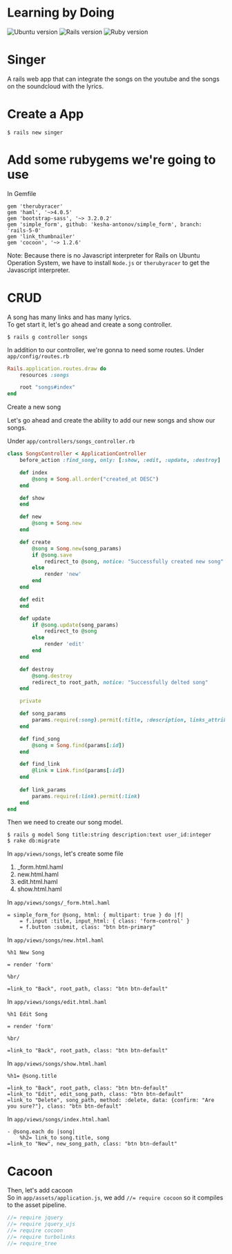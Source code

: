 # Learning by Doing

![Ubuntu version](https://img.shields.io/badge/Ubuntu-16.04%20LTS-orange.svg)
![Rails version](https://img.shields.io/badge/Rails-v5.0.0-blue.svg)
![Ruby version](https://img.shields.io/badge/Ruby-v2.3.1p112-red.svg)


# Singer
A rails web app that can integrate the songs on the youtube and the songs on the soundcloud with the lyrics.


# Create a App
```console
$ rails new singer
```

# Add some rubygems we're going to use
In Gemfile
```console
gem 'therubyracer'
gem 'haml', '~>4.0.5'
gem 'bootstrap-sass', '~> 3.2.0.2'
gem 'simple_form', github: 'kesha-antonov/simple_form', branch: 'rails-5-0'
gem 'link_thumbnailer'
gem 'cocoon', '~> 1.2.6'
```
Note: 
Because there is no Javascript interpreter for Rails on Ubuntu Operation System, we have to install `Node.js` or `therubyracer` to get the Javascript interpreter.


# CRUD
A song has many links and has many lyrics.          
To get start it, let's go ahead and create a song controller.
```console
$ rails g controller songs
```

In addition to our controller, we're gonna to need some routes. Under `app/config/routes.rb`
```ruby
Rails.application.routes.draw do
	resources :songs

	root "songs#index"
end
```

Create a new song

Let's go ahead and create the ability to add our new songs and show our songs.

Under `app/controllers/songs_controller.rb`
```ruby
class SongsController < ApplicationController
	before_action :find_song, only: [:show, :edit, :update, :destroy]

    def index
    	@song = Song.all.order("created_at DESC")
    end

    def show
    end

    def new
    	@song = Song.new
    end

    def create
    	@song = Song.new(song_params)
    	if @song.save
    		redirect_to @song, notice: "Successfully created new song"
    	else
    		render 'new'
    	end
    end

    def edit
    end

    def update
        if @song.update(song_params)
            redirect_to @song
        else
            render 'edit'
        end
    end

    def destroy
        @song.destroy
        redirect_to root_path, notice: "Successfully delted song"
    end     

    private

    def song_params
        params.require(:song).permit(:title, :description, links_attributes: [:id, :link, :embed, :_destroy])
    end    

    def find_song
        @song = Song.find(params[:id])
    end

    def find_link
        @link = Link.find(params[:id])
    end
    
    def link_params
        params.require(:link).permit(:link)
    end    
end
```

Then we need to create our song model.
```console
$ rails g model Song title:string description:text user_id:integer
$ rake db:migrate
```


In `app/views/songs`, let's create some file
1. _form.html.haml
2. new.html.haml
3. edit.html.haml
4. show.html.haml

In `app/views/songs/_form.html.haml`
```haml
= simple_form_for @song, html: { multipart: true } do |f|
	= f.input :title, input_html: { class: 'form-control' }
	= f.button :submit, class: "btn btn-primary"
```

In `app/views/songs/new.html.haml`
```haml
%h1 New Song

= render 'form'

%br/

=link_to "Back", root_path, class: "btn btn-default"
```

In `app/views/songs/edit.html.haml`
```haml
%h1 Edit Song

= render 'form'

%br/

=link_to "Back", root_path, class: "btn btn-default"
```

In `app/views/songs/show.html.haml`
```haml
%h1= @song.title

=link_to "Back", root_path, class: "btn btn-default"
=link_to "Edit", edit_song_path, class: "btn btn-default"
=link_to "Delete", song_path, method: :delete, data: {confirm: "Are you sure?"}, class: "btn btn-default"
```

In `app/views/songs/index.html.haml`
```haml
- @song.each do |song|
	%h2= link_to song.title, song
=link_to "New", new_song_path, class: "btn btn-default"
```

# Cacoon

Then, let's add cacoon         
So in `app/assets/application.js`, we add `//= require cocoon` so it compiles to the asset pipeline.
```js
//= require jquery
//= require jquery_ujs
//= require cocoon
//= require turbolinks
//= require_tree 
```
















